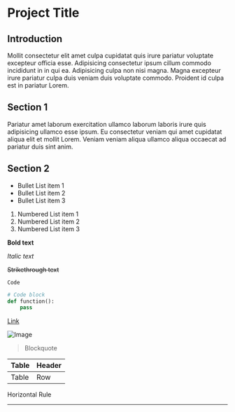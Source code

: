 # Project Title

## Introduction

Mollit consectetur elit amet culpa cupidatat quis irure pariatur voluptate excepteur officia esse. Adipisicing consectetur ipsum cillum commodo incididunt in in qui ea. Adipisicing culpa non nisi magna. Magna excepteur irure pariatur culpa duis veniam duis voluptate commodo. Proident id culpa est in pariatur Lorem.


## Section 1

Pariatur amet laborum exercitation ullamco laborum laboris irure quis adipisicing ullamco esse ipsum. Eu consectetur veniam qui amet cupidatat aliqua elit et mollit Lorem. Veniam veniam aliqua ullamco aliqua occaecat ad pariatur duis sint anim.

## Section 2

- Bullet List item 1
- Bullet List item 2
- Bullet List item 3

1. Numbered List item 1
2. Numbered List item 2
3. Numbered List item 3

**Bold text**

_Italic text_

~~Strikethrough text~~

`Code`

```python
# Code block
def function():
    pass
```

[Link](www.google.com)

![Image](https://www.google.com/images/branding/googlelogo/1x/googlelogo_color_272x92dp.png)

> Blockquote

| Table | Header |
| ----- | ------ |
| Table | Row    |

Horizontal Rule

---

